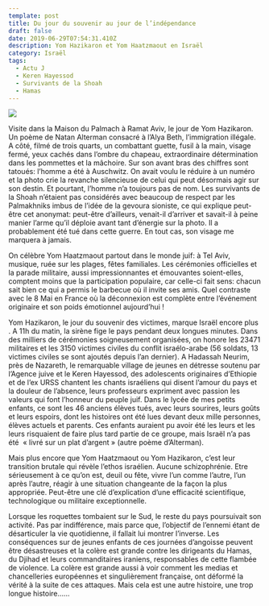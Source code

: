 ```yaml
---
template: post
title: Du jour du souvenir au jour de l’indépendance
draft: false
date: 2019-06-29T07:54:31.410Z
description: Yom Hazikaron et Yom Haatzmaout en Israël
category: Israël
tags:
  - Actu J
  - Keren Hayessod
  - Survivants de la Shoah
  - Hamas
---
```

![](/media/31rz3pqrqvl._sx466_.jpg)

Visite dans la Maison du Palmach à Ramat Aviv, le jour de Yom Hazikaron. Un poème de Natan Alterman consacré à l’Alya Beth, l’immigration illégale. A côté, filmé de trois quarts, un combattant guette, fusil à la main, visage fermé, yeux cachés dans l’ombre du chapeau, extraordinaire détermination dans les pommettes et la mâchoire. Sur son avant bras des chiffres sont tatoués: l’homme a été à Auschwitz. On avait voulu le réduire à un numéro et la photo crie la revanche silencieuse de celui qui peut désormais agir sur son destin. Et pourtant, l’homme n’a toujours pas de nom. Les survivants de la Shoah n’étaient pas considérés avec beaucoup de respect par les Palmakhniks imbus de l’idée de la gevoura sioniste, ce qui explique peut-être cet anonymat: peut-être d’ailleurs, venait-il d’arriver et savait-il à peine manier l’arme qu’il déploie avant tant d’énergie sur la photo. Il a probablement été tué dans cette guerre. En tout cas, son visage me marquera à jamais.

On célèbre Yom Haatzmaout partout dans le monde juif: à Tel Aviv, musique, ruée sur les plages, fêtes familiales. Les cérémonies officielles et la parade militaire, aussi impressionnantes et émouvantes soient-elles, comptent moins que  la participation populaire, car celle-ci fait sens: chacun sait bien ce qui a permis le barbecue où il invite ses amis. Quel contraste avec le 8 Mai en France où la déconnexion est complète entre l’événement originaire et son poids émotionnel aujourd’hui !

Yom Hazikaron, le jour du souvenir des victimes, marque Israël encore plus . A 11h du matin, la sirène fige  le pays pendant deux longues minutes. Dans des milliers de cérémonies soigneusement organisées, on honore les 23471 militaires et les 3150 victimes civiles du conflit israélo-arabe (56 soldats, 13 victimes civiles se sont ajoutés depuis l’an dernier). A Hadassah Neurim, près de Nazareth, le remarquable village de jeunes en détresse soutenu par l’Agence juive et le Keren Hayessod, des adolescents  originaires d’Ethiopie et de l’ex URSS chantent les chants israéliens qui disent l’amour du pays et la douleur de l’absence, leurs professeurs expriment avec passion les valeurs qui font l’honneur du peuple juif. Dans le lycée de mes petits enfants, ce sont les 46 anciens élèves tués, avec leurs sourires, leurs goûts et leurs espoirs, dont les histoires ont été lues devant deux mille personnes, élèves actuels et parents. Ces enfants auraient pu avoir été les leurs et les leurs risquaient de faire plus tard partie de ce groupe, mais Israël n’a pas été  « livré sur un plat d’argent » (autre poème d’Alterman).

Mais plus encore que Yom Haatzmaout ou Yom Hazikaron, c’est leur transition brutale qui révèle l’ethos israélien. Aucune schizophrénie. Etre sérieusement à ce qu’on est, deuil ou  fête, vivre l’un comme l’autre, l’un après l’autre, réagir à une situation changeante de la façon la plus appropriée. Peut-être une clé d’explication d’une efficacité  scientifique, technologique ou militaire exceptionnelle.

Lorsque les roquettes tombaient sur le Sud, le reste du pays poursuivait son activité. Pas par indifférence, mais parce que, l’objectif de l’ennemi étant de désarticuler la vie quotidienne, il fallait lui montrer l’inverse. Les conséquences sur de jeunes enfants  de ces journées d’angoisse peuvent être désastreuses et la colère est grande contre les dirigeants du Hamas, du Djihad et leurs commanditaires iraniens, responsables de cette flambée de violence. La colère est grande aussi à voir comment les medias et chancelleries européennes et singulièrement française, ont déformé la vérité à la suite de ces attaques. Mais cela est une autre histoire, une trop longue histoire……
